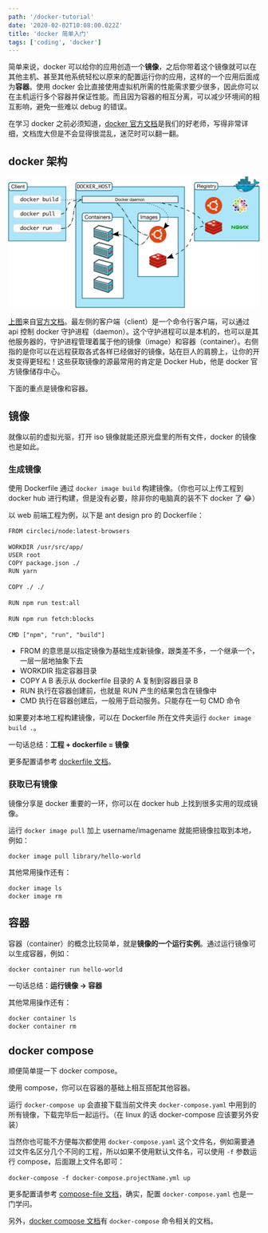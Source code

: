 ```yaml
---
path: '/docker-tutorial'
date: '2020-02-02T10:08:00.022Z'
title: 'docker 简单入门'
tags: ['coding', 'docker']
---
```


简单来说，docker 可以给你的应用创造一个**镜像**，之后你带着这个镜像就可以在其他主机、甚至其他系统轻松以原来的配置运行你的应用，这样的一个应用后面成为**容器**。使用 docker 会比直接使用虚拟机所需的性能需求要少很多，因此你可以在主机运行多个容器并保证性能。而且因为容器的相互分离，可以减少环境间的相互影响，避免一些难以 debug 的错误。

在学习 docker 之前必须知道，[docker 官方文档](https://docs.docker.com/)是我们的好老师，写得非常详细，文档庞大但是不会显得很混乱，迷茫时可以翻一翻。

## docker 架构

![docker 架构](architecture.svg)

[上图](https://docs.docker.com/engine/images/architecture.svg)来自[官方文档](https://docs.docker.com/engine/docker-overview/)。最左侧的客户端（client）是一个命令行客户端，可以通过 api 控制 docker 守护进程（daemon）。这个守护进程可以是本机的，也可以是其他服务器的，守护进程管理着属于他的镜像（image）和容器（container）。右侧指的是你可以在远程获取各式各样已经做好的镜像，站在巨人的肩膀上，让你的开发变得更轻松！这些获取镜像的源最常用的肯定是 Docker Hub，他是 docker 官方镜像储存中心。

下面的重点是镜像和容器。

## 镜像

就像以前的虚拟光驱，打开 iso 镜像就能还原光盘里的所有文件，docker 的镜像也是如此。

### 生成镜像

使用 Dockerfile 通过 `docker image build` 构建镜像。（你也可以上传工程到 docker hub 进行构建，但是没有必要，除非你的电脑真的装不下 docker 了 😂）

以 web 前端工程为例，以下是 ant design pro 的 Dockerfile：

```
FROM circleci/node:latest-browsers

WORKDIR /usr/src/app/
USER root
COPY package.json ./
RUN yarn

COPY ./ ./

RUN npm run test:all

RUN npm run fetch:blocks

CMD ["npm", "run", "build"]
```

- FROM 的意思是以指定镜像为基础生成新镜像，跟类差不多，一个继承一个，一层一层地抽象下去
- WORKDIR 指定容器目录
- COPY A B 表示从 dockerfile 目录的 A 复制到容器目录 B
- RUN 执行在容器创建前，也就是 RUN 产生的结果包含在镜像中
- CMD 执行在容器创建后，一般用于启动服务。只能存在一句 CMD 命令

如果要对本地工程构建镜像，可以在 Dockerfile 所在文件夹运行 `docker image build .`。

一句话总结：**工程 + dockerfile = 镜像**

更多配置请参考 [dockerfile 文档](https://docs.docker.com/engine/reference/builder/)。

### 获取已有镜像

镜像分享是 docker 重要的一环，你可以在 docker hub 上找到很多实用的现成镜像。

运行 `docker image pull` 加上 username/imagename 就能把镜像拉取到本地，例如：

```
docker image pull library/hello-world
```

其他常用操作还有：

```
docker image ls
docker image rm
```

## 容器

容器（container）的概念比较简单，就是**镜像的一个运行实例**。通过运行镜像可以生成容器，例如：

```
docker container run hello-world
```

一句话总结：**运行镜像 → 容器**

其他常用操作还有：

```
docker container ls
docker container rm
```

## docker compose

顺便简单提一下 docker compose。

使用 compose，你可以在容器的基础上相互搭配其他容器。

运行 `docker-compose up` 会直接下载当前文件夹 `docker-compose.yaml` 中用到的所有镜像，下载完毕后一起运行。（在 linux 的话 docker-compose 应该要另外安装）

当然你也可能不方便每次都使用 `docker-compose.yaml` 这个文件名，例如需要通过文件名区分几个不同的工程，所以如果不使用默认文件名，可以使用 `-f` 参数运行 compose，后面跟上文件名即可：

`docker-compose -f docker-compose.projectName.yml up`

更多配置请参考 [compose-file 文档](https://docs.docker.com/compose/compose-file/)，确实，配置 `docker-compose.yaml` 也是一门学问。

另外，[docker compose 文档](https://docs.docker.com/compose/reference/overview/)有 `docker-compose` 命令相关的文档。
